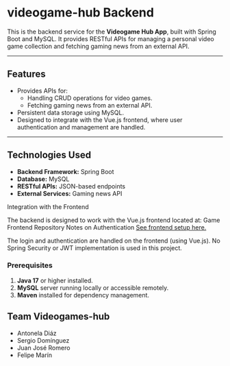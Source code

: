 # videogame-hub Backend

This is the backend service for the **Videogame Hub App**, built with Spring Boot and MySQL. It provides RESTful APIs for managing a personal video game collection and fetching gaming news from an external API.

---

## Features
- Provides APIs for:
  - Handling CRUD operations for video games.
  - Fetching gaming news from an external API.
- Persistent data storage using MySQL.
- Designed to integrate with the Vue.js frontend, where user authentication and management are handled.

---

## Technologies Used
- **Backend Framework:** Spring Boot
- **Database:** MySQL
- **RESTful APIs:** JSON-based endpoints
- **External Services:** Gaming news API

Integration with the Frontend

The backend is designed to work with the Vue.js frontend located at: Game Frontend Repository
Notes on Authentication
[See frontend setup here.](https://github.com/flpmarin/videogame-hub-frontend)

The login and authentication are handled on the frontend (using Vue.js).
No Spring Security or JWT implementation is used in this project.

### Prerequisites
1. **Java 17** or higher installed.
2. **MySQL** server running locally or accessible remotely.
3. **Maven** installed for dependency management.

## Team Videogames-hub
- Antonela Diáz
- Sergio Domínguez
- Juan José Romero
- Felipe Marín
